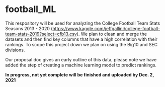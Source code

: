 # football_ML
This respository will be used for analyzing the College Football Team Stats Seasons 2013 - 2020 (https://www.kaggle.com/jeffgallini/college-football-team-stats-2019?select=cfb13.csv). We plan to clean and merge the datasets and then find key columns that have a high correlation with their rankings. To scope this project down we plan on using the Big10 and SEC divisions. 

Our proposal doc gives an early outline of this data, please note we have added the step of creating a machine learning model to predict rankings.

**In progress, not yet complete will be finished and uploaded by Dec. 2, 2021**
